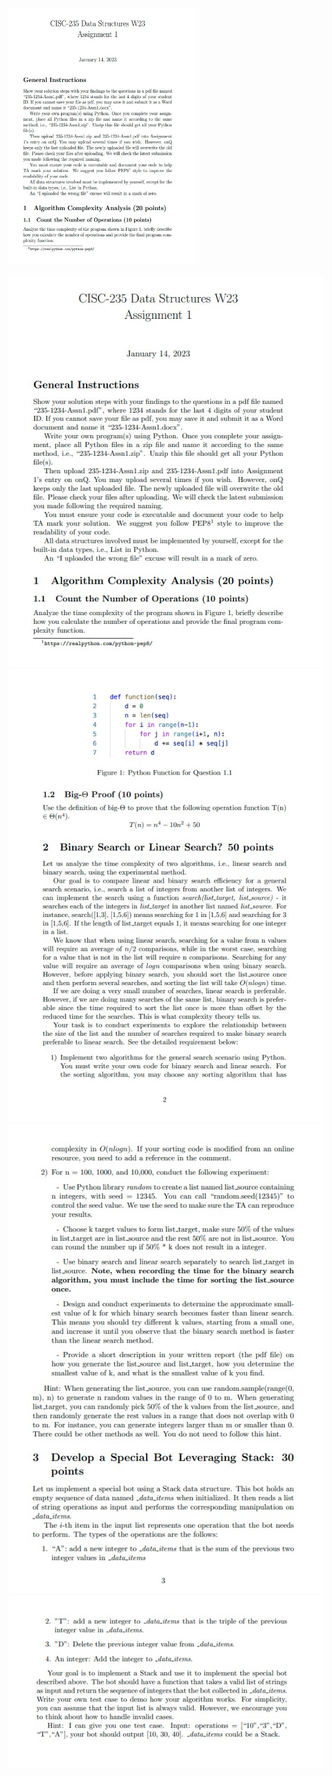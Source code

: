 <img src="https://github.com/LoganBram/Data_Structures/blob/main/assignmentphotos/A1(1).jpg" alt="Alt Text" width="300" height="410">


![img|32x27](https://github.com/LoganBram/Data_Structures/blob/main/assignmentphotos/A1(1).jpg)
![Assignment 1](https://github.com/LoganBram/Data_Structures/blob/main/assignmentphotos/A1(2).jpg)
![Assignment 1](https://github.com/LoganBram/Data_Structures/blob/main/assignmentphotos/A1(3).jpg)
![Assignment 1](https://github.com/LoganBram/Data_Structures/blob/main/assignmentphotos/A1(4).jpg)


